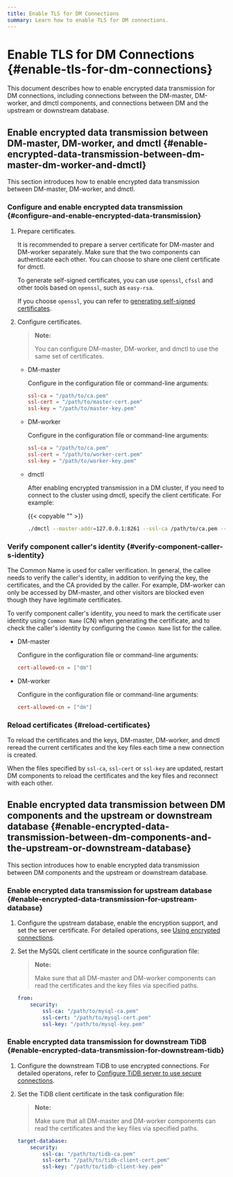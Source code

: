 ```yaml
---
title: Enable TLS for DM Connections
summary: Learn how to enable TLS for DM connections.
---
```


# Enable TLS for DM Connections {#enable-tls-for-dm-connections}

This document describes how to enable encrypted data transmission for DM connections, including connections between the DM-master, DM-worker, and dmctl components, and connections between DM and the upstream or downstream database.

## Enable encrypted data transmission between DM-master, DM-worker, and dmctl {#enable-encrypted-data-transmission-between-dm-master-dm-worker-and-dmctl}

This section introduces how to enable encrypted data transmission between DM-master, DM-worker, and dmctl.

### Configure and enable encrypted data transmission {#configure-and-enable-encrypted-data-transmission}

1.  Prepare certificates.

    It is recommended to prepare a server certificate for DM-master and DM-worker separately. Make sure that the two components can authenticate each other. You can choose to share one client certificate for dmctl.

    To generate self-signed certificates, you can use `openssl`, `cfssl` and other tools based on `openssl`, such as `easy-rsa`.

    If you choose `openssl`, you can refer to [generating self-signed certificates](/dm/dm-generate-self-signed-certificates.md).

2.  Configure certificates.

    > **Note:**
    >
    > You can configure DM-master, DM-worker, and dmctl to use the same set of certificates.

    -   DM-master

        Configure in the configuration file or command-line arguments:

        ```toml
        ssl-ca = "/path/to/ca.pem"
        ssl-cert = "/path/to/master-cert.pem"
        ssl-key = "/path/to/master-key.pem"
        ```

    -   DM-worker

        Configure in the configuration file or command-line arguments:

        ```toml
        ssl-ca = "/path/to/ca.pem"
        ssl-cert = "/path/to/worker-cert.pem"
        ssl-key = "/path/to/worker-key.pem"
        ```

    -   dmctl

        After enabling encrypted transmission in a DM cluster, if you need to connect to the cluster using dmctl, specify the client certificate. For example:

        {{< copyable "" >}}

        ```bash
        ./dmctl --master-addr=127.0.0.1:8261 --ssl-ca /path/to/ca.pem --ssl-cert /path/to/client-cert.pem --ssl-key /path/to/client-key.pem
        ```

### Verify component caller's identity {#verify-component-caller-s-identity}

The Common Name is used for caller verification. In general, the callee needs to verify the caller's identity, in addition to verifying the key, the certificates, and the CA provided by the caller. For example, DM-worker can only be accessed by DM-master, and other visitors are blocked even though they have legitimate certificates.

To verify component caller's identity, you need to mark the certificate user identity using `Common Name` (CN) when generating the certificate, and to check the caller's identity by configuring the `Common Name` list for the callee.

-   DM-master

    Configure in the configuration file or command-line arguments:

    ```toml
    cert-allowed-cn = ["dm"]
    ```

-   DM-worker

    Configure in the configuration file or command-line arguments:

    ```toml
    cert-allowed-cn = ["dm"]
    ```

### Reload certificates {#reload-certificates}

To reload the certificates and the keys, DM-master, DM-worker, and dmctl reread the current certificates and the key files each time a new connection is created.

When the files specified by `ssl-ca`, `ssl-cert` or `ssl-key` are updated, restart DM components to reload the certificates and the key files and reconnect with each other.

## Enable encrypted data transmission between DM components and the upstream or downstream database {#enable-encrypted-data-transmission-between-dm-components-and-the-upstream-or-downstream-database}

This section introduces how to enable encrypted data transmission between DM components and the upstream or downstream database.

### Enable encrypted data transmission for upstream database {#enable-encrypted-data-transmission-for-upstream-database}

1.  Configure the upstream database, enable the encryption support, and set the server certificate. For detailed operations, see [Using encrypted connections](https://dev.mysql.com/doc/refman/5.7/en/using-encrypted-connections.html).

2.  Set the MySQL client certificate in the source configuration file:

    > **Note:**
    >
    > Make sure that all DM-master and DM-worker components can read the certificates and the key files via specified paths.

    ```yaml
    from:
        security:
            ssl-ca: "/path/to/mysql-ca.pem"
            ssl-cert: "/path/to/mysql-cert.pem"
            ssl-key: "/path/to/mysql-key.pem"
    ```

### Enable encrypted data transmission for downstream TiDB {#enable-encrypted-data-transmission-for-downstream-tidb}

1.  Configure the downstream TiDB to use encrypted connections. For detailed operatons, refer to [Configure TiDB server to use secure connections](/enable-tls-between-clients-and-servers.md#configure-tidb-server-to-use-secure-connections).

2.  Set the TiDB client certificate in the task configuration file:

    > **Note:**
    >
    > Make sure that all DM-master and DM-worker components can read the certificates and the key files via specified paths.

    ```yaml
    target-database:
        security:
            ssl-ca: "/path/to/tidb-ca.pem"
            ssl-cert: "/path/to/tidb-client-cert.pem"
            ssl-key: "/path/to/tidb-client-key.pem"
    ```
